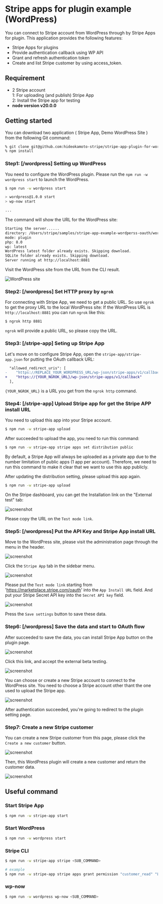 # Stripe apps for plugin example (WordPress)

You can connect to Stripe account from WordPress through by Stripe Apps for plugin.
This application provides the following features:

- Stripe Apps for plugins
- Provide authentication callback using WP API
- Grant and refresh authentication token
- Create and list Stripe customer by using access_token.

## Requirement

- 2 Stripe account  
1: For uploading (and publish) Stripe App  
2: Install the Stripe app for testing
-  **node version v20.0.0**

## Getting started

You can download two application ( Stripe App, Demo WordPress Site ) from the following Git command:

```bash
% git clone git@github.com:hideokamoto-stripe/stripe-app-plugin-for-wordpress.git
% npm install
```

### Step1: [/wordpress] Setting up WordPress

You need to configure the WordPress plugin. Please run the `npm run -w wordpress start` to launch the WordPress.

```bash
$ npm run -w wordpress start

> wordpress@1.0.0 start
> wp-now start

...

```

The command will show the URL for the WordPress site:

```bash
Starting the server......
directory: /Users/stripe/samples/stripe-app-example-wordperss-oauth/wordpress
mode: plugin
php: 8.0
wp: latest
WordPress latest folder already exists. Skipping download.
SQLite folder already exists. Skipping download.
Server running at http://localhost:8881
```

Visit the WordPress site from the URL from the CLI result.

![WordPress site](/assets/images/step1.png)


### Step2: [/wordpress] Set HTTP proxy by `ngrok`

For connecting with Stripe App, we need to get a public URL. So use `ngrok` to get the proxy URL to the local WordPress site:
If the WordPress URL is `http://localhost:8881` you can run `ngrok` like this:

```bash
$ ngrok http 8881
```

`ngrok` will provide a public URL, so please copy the URL.

### Step3: [/stripe-app] Seting up Stripe App

Let's move on to configure Stripe App, open the `stripe-app/stripe-app.json` for putting the OAuth callback URL:

```diff
  "allowed_redirect_uris": [
-    "https://REPLACE_YOUR_WORDPRESS_URL/wp-json/stripe-apps/v1/callback"
+    "https://{YOUR_NGROK_URL}/wp-json/stripe-apps/v1/callback"
  ],
```

`{YOUR_NGROK_URL}` is a URL you get from the `ngrok http` command.

### Step4: [/stripe-app] Upload Stripe app for get the Stripe APP install URL

You need to upload this app into your Stripe account.

```bash
$ npm run -w stripe-app upload
```

After succeeded to upload the app, you need to run this command:

```bash
$ npm run -w stripe-app stripe apps set distribution public
```

By default, a Stripe App will always be uploaded as a private app due to the number limitation of public apps (1 app per account). Therefore, we need to run this command to make it clear that we want to use this app publicly.

After updating the distribution setting, please upload this app again.

```bash
$ npm run -w stripe-app upload
```

On the Stripe dashboard, you can get the Installation link on the "External test" tab:

![screenshot](/assets/images/step2.png)

Please copy the URL on the `Test mode link`.

### Step5: [/wordpress] Put the API Key and Stripe App install URL

Move to the WordPress site, please visit the administration page through the menu in the header.

![screenshot](/assets/images/step3.png)

Click the `Stripe App` tab in the sidebar menu.

![screenshot](/assets/images/step4.png)

Please put the `Test mode link` starting from 'https://marketplace.stripe.com/oauth' into the `App Install URL` field.
And put your Stripe Secret API key into the `Secret API key` field.

![screenshot](/assets/images/step5.png)

Press the `Save settings` button to save these data.

### Step6: [/wordpress] Save the data and start to OAuth flow

After succeeded to save the data, you can install Stripe App button on the plugin page.

![screenshot](/assets/images/step6.png)


Click this link, and accept the external beta testing.

![screenshot](/assets/images/step7.png)

You can choose or create a new Stripe account to connect to the WordPress site. You need to choose a Stripe account other thant the one used to upload the Stripe app.

![screenshot](/assets/images/step8.png)

After authentication succeeded, you're going to redirect to the plugin setting page.

### Step7: Create a new Stripe customer

You can create a new Stripe customer from this page, please click the `Create a new customer` button.

![screenshot](/assets/images/step9.png)


Then, this WordPress plugin will create a new customer and return the customer data.

![screenshot](/assets/images/step10.png)


## Useful command

### Start Stripe App

```bash
$ npm run -w stripe-app start
```

### Start WordPress 

```bash
$ npm run -w wordpress start
```

### Stripe CLI

```bash
$ npm run -w stripe-app stripe <SUB_COMMAND>

# example
$ npm run -w stripe-app stripe apps grant permission "customer_read" "List the customer names"
```

### wp-now

```bash
$ npm run -w wordpress wp-now <SUB_COMMAND>
```